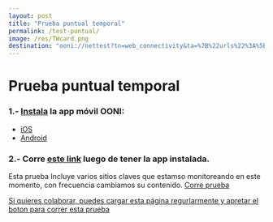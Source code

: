 ```yaml
---
layout: post
title: "Prueba puntual temporal"
permalink: /test-puntual/
image: /res/TWcard.png
destination: "ooni://nettest?tn=web_connectivity&ta=%7B%22urls%22%3A%5B%22https%3A%2F%2Fapoyosaludve.com%2F%22%2C%22https%3A%2F%2Fheroesdesaludve.org%2F%22%2C%22https%3A%2F%2Fheroesdesaludve.info%2F%22%2C%22https%3A%2F%2Fheroesdelasaludve.com%2F%22%2C%22https%3A%2F%2Fapoyodesaludve.com%2F%22%2C%22https%3A%2F%2Fmedicos.presidenciave.org%22%2C%22https%3A%2F%2Fteleconsulta.presidenciave.org%22%2C%22https%3A%2F%2Fconsulta.teleconsultave.com%22%2C%22http%3A%2F%2Fplanemergencianacional.com%2F%22%2C%22http%3A%2F%2Fcoronavirusvenezuela.info%22%2C%22https%3A%2F%2Fteleconsulta.presidenciave.org%2F%22%2C%22http%3A%2F%2Fpresidenciave.org%2F%22%2C%22https%3A%2F%2Fpresidenciave.com%2F%22%2C%22http%3A%2F%2Fpresidenciave.org%22%2C%22http%3A%2F%2Fpvenezuela.com%2Fcoronavirus%2F%22%2C%22https%3A%2F%2Fpvenezuela.com%2F%22%2C%22http%3A%2F%2Fpvenezuela.org%2F%22%2C%22http%3A%2F%2Fvepresidencia.com%2F%22%5D%7D&mv=1.2.0"
---
```


# Prueba puntual temporal
### 1.- [Instala](https://ooni.torproject.org/install/) la app móvil OONI:
* [iOS](https://itunes.apple.com/us/app/id1199566366)
* [Android](https://play.google.com/store/apps/details?id=org.openobservatory.ooniprobe)

### 2.- Corre [este link]({{page.destination}}) luego de tener la app instalada.

Esta prueba Incluye varios sitios claves que estamso monitoreando en este momento, con frecuencia cambiamos su contenido. <a class="btn btn-info" href="{{page.destination}}">Corre prueba

Si quieres colaborar, puedes cargar esta página regurlarmente y apretar el boton para [correr esta prueba]({{page.destination}})
